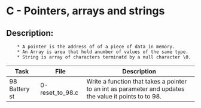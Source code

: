 # C - Pointers, arrays and strings

## Description: 
		* A pointer is the address of of a piece of data in memory.
		* An Array is area that hold anumber of values of the same type.
		* String is array of characters terminatd by a null character \0.

| Task | File | Description |
| --- | --- | --- |
| 98 Battery st | 0-reset_to_98.c | Write a function that takes a pointer to an int as parameter and updates the value it points to to 98. |

